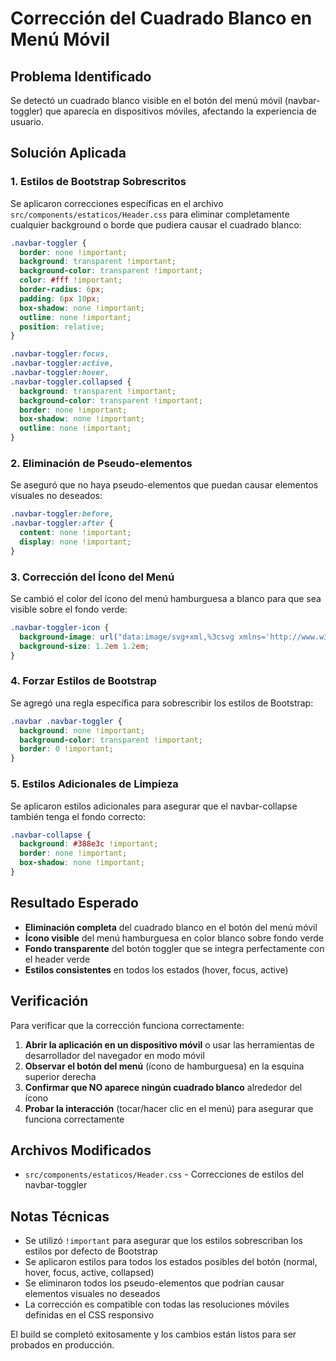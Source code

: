 # Corrección del Cuadrado Blanco en Menú Móvil

## Problema Identificado
Se detectó un cuadrado blanco visible en el botón del menú móvil (navbar-toggler) que aparecía en dispositivos móviles, afectando la experiencia de usuario.

## Solución Aplicada

### 1. Estilos de Bootstrap Sobrescritos
Se aplicaron correcciones específicas en el archivo `src/components/estaticos/Header.css` para eliminar completamente cualquier background o borde que pudiera causar el cuadrado blanco:

```css
.navbar-toggler {
  border: none !important;
  background: transparent !important;
  background-color: transparent !important;
  color: #fff !important;
  border-radius: 6px;
  padding: 6px 10px;
  box-shadow: none !important;
  outline: none !important;
  position: relative;
}

.navbar-toggler:focus,
.navbar-toggler:active,
.navbar-toggler:hover,
.navbar-toggler.collapsed {
  background: transparent !important;
  background-color: transparent !important;
  border: none !important;
  box-shadow: none !important;
  outline: none !important;
}
```

### 2. Eliminación de Pseudo-elementos
Se aseguró que no haya pseudo-elementos que puedan causar elementos visuales no deseados:

```css
.navbar-toggler:before,
.navbar-toggler:after {
  content: none !important;
  display: none !important;
}
```

### 3. Corrección del Ícono del Menú
Se cambió el color del ícono del menú hamburguesa a blanco para que sea visible sobre el fondo verde:

```css
.navbar-toggler-icon {
  background-image: url("data:image/svg+xml,%3csvg xmlns='http://www.w3.org/2000/svg' viewBox='0 0 30 30'%3e%3cpath stroke='rgba(255,255,255,1)' stroke-width='2' d='M4 7h22M4 15h22M4 23h22'/%3e%3c/svg%3e") !important;
  background-size: 1.2em 1.2em;
}
```

### 4. Forzar Estilos de Bootstrap
Se agregó una regla específica para sobrescribir los estilos de Bootstrap:

```css
.navbar .navbar-toggler {
  background: none !important;
  background-color: transparent !important;
  border: 0 !important;
}
```

### 5. Estilos Adicionales de Limpieza
Se aplicaron estilos adicionales para asegurar que el navbar-collapse también tenga el fondo correcto:

```css
.navbar-collapse {
  background: #388e3c !important;
  border: none !important;
  box-shadow: none !important;
}
```

## Resultado Esperado
- **Eliminación completa** del cuadrado blanco en el botón del menú móvil
- **Ícono visible** del menú hamburguesa en color blanco sobre fondo verde
- **Fondo transparente** del botón toggler que se integra perfectamente con el header verde
- **Estilos consistentes** en todos los estados (hover, focus, active)

## Verificación
Para verificar que la corrección funciona correctamente:

1. **Abrir la aplicación en un dispositivo móvil** o usar las herramientas de desarrollador del navegador en modo móvil
2. **Observar el botón del menú** (ícono de hamburguesa) en la esquina superior derecha
3. **Confirmar que NO aparece ningún cuadrado blanco** alrededor del ícono
4. **Probar la interacción** (tocar/hacer clic en el menú) para asegurar que funciona correctamente

## Archivos Modificados
- `src/components/estaticos/Header.css` - Correcciones de estilos del navbar-toggler

## Notas Técnicas
- Se utilizó `!important` para asegurar que los estilos sobrescriban los estilos por defecto de Bootstrap
- Se aplicaron estilos para todos los estados posibles del botón (normal, hover, focus, active, collapsed)
- Se eliminaron todos los pseudo-elementos que podrían causar elementos visuales no deseados
- La corrección es compatible con todas las resoluciones móviles definidas en el CSS responsivo

El build se completó exitosamente y los cambios están listos para ser probados en producción.
